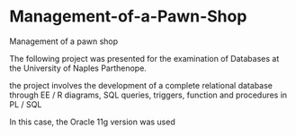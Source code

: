 # Management-of-a-Pawn-Shop

 Management of a pawn shop

The following project was presented for the examination of Databases at the University of Naples Parthenope.

the project involves the development of a complete relational database through EE / R diagrams, SQL queries, triggers, function and procedures in PL / SQL

In this case, the Oracle 11g version was used
